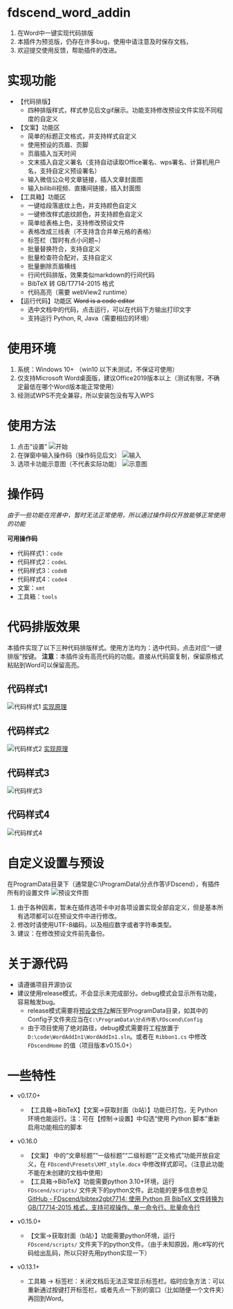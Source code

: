 # fdscend_word_addin
1. 在Word中一键实现代码排版
2. 本插件为预览版，仍存在许多bug，使用中请注意及时保存文档，
3. 欢迎提交使用反馈，帮助插件的改进。


# 实现功能
- 【代码排版】
   - 四种排版样式，样式参见后文gif展示。功能支持修改预设文件实现不同程度的自定义
- 【文案】功能区
   - 简单的标题正文格式，并支持样式自定义
   - 使用预设的页眉、页脚
   - 页眉插入当天时间
   - 文末插入自定义署名（支持自动读取Office署名、wps署名、计算机用户名，支持自定义预设署名）
   - 输入微信公众号文章链接，插入文章封面图
   - 输入bilibili视频、直播间链接，插入封面图
- 【工具箱】功能区
   - 一键给段落底纹上色，并支持颜色自定义
   - 一键修改样式底纹颜色，并支持颜色自定义
   - 简单给表格上色，支持修改预设文件
   - 表格改成三线表（不支持含合并单元格的表格）
   - 标签栏（暂时有点小问题~）
   - 批量替换符合，支持自定义
   - 批量检查符合配对，支持自定义
   - 批量删除页眉横线
   - 行间代码排版，效果类似markdown的行间代码
   - BibTeX 转 GB/T7714-2015 格式
   - 代码高亮（需要 webView2 runtime）
- 【运行代码】功能区 ~~Word is a code editor~~
   - 选中文档中的代码，点击运行，可以在代码下方输出打印文字
   - 支持运行 Python, R, Java（需要相应的环境）


# 使用环境
1. 系统：Windows 10+ （win10 以下未测试，不保证可使用）
2. 仅支持Microsoft Word桌面版，建议Office2019版本以上（测试有限，不确定最低在哪个Word版本能正常使用）
3. 经测试WPS不完全兼容，所以安装包没有写入WPS


# 使用方法
1. 点击“设置”
![开始](doc/%E5%BC%80%E5%A7%8B.png)
2. 在弹窗中输入操作码（操作码见后文）
![输入](doc/%E8%BE%93%E5%85%A5%E6%93%8D%E4%BD%9C%E7%A0%81.png)
3. 选项卡功能示意图（不代表实际功能）
![示意图](doc/选项卡示意图.png)


# 操作码
*由于一些功能在完善中，暂时无法正常使用，所以通过操作码仅开放能够正常使用的功能*

**可用操作码**

- 代码样式1：`code`
- 代码样式2：`codeL`
- 代码样式3：`codeB`
- 代码样式4：`code4`
- 文案：`xmt`
- 工具箱：`tools`


# 代码排版效果
本插件实现了以下三种代码排版样式。使用方法均为：选中代码，点击对应“一键排版”按键。
**注意**：本插件没有高亮代码的功能。直接从代码窗复制，保留原格式粘贴到Word可以保留高亮。

## 代码样式1
![代码样式1](doc/代码样式1.gif)
[实现原理](https://www.bilibili.com/video/BV1Br4y1u748)

## 代码样式2
![代码样式2](doc/代码样式2.gif)
[实现原理](https://www.bilibili.com/video/BV1Fe4y1P7RV)

## 代码样式3
![代码样式3](doc/代码样式3.gif)

## 代码样式4
![代码样式4](doc/代码样式4.gif)


# 自定义设置与预设
在ProgramData目录下（通常是C:\ProgramData\分点作答\FDscend），有插件所有的设置文件
![预设文件图](doc/预设文件图.png)

1. 由于各种因素，暂未在插件选项卡中对各项设置实现全部自定义，但是基本所有选项都可以在预设文件中进行修改。
2. 修改时请使用UTF-8编码，以及相应数字或者字符串类型。
3. 建议：在修改预设文件前先备份。


# 关于源代码

- 请遵循项目开源协议
- 建议使用release模式，不会显示未完成部分。debug模式会显示所有功能，容易触发bug。
  - release模式需要将[预设文件7z](doc/settings.7z)解压至ProgramData目录，如其中的Config子文件夹应当在`C:\ProgramData\分点作答\FDscend\Config`
  - 由于项目使用了绝对路径，debug模式需要将工程放置于`D:\code\WordAddIn1\WordAddIn1.sln`。或者在 `Ribbon1.cs` 中修改 `FDscendHome` 的值（项目版本v0.15.0+）


# 一些特性
- v0.17.0+
  - 【工具箱->BibTeX】【文案->获取封面（b站）】功能已打包，无 Python 环境也能运行。注：可在【控制->设置】中勾选“使用 Python 脚本”重新启用功能相应的脚本
- v0.16.0
  - 【文案】 中的“文章标题”“一级标题”“二级标题”“正文格式”功能开放自定义，在 `FDscend\Presets\XMT_style.docx` 中修改样式即可。（注意此功能不能在未创建的文档中使用）
  - 【工具箱->BibTeX】功能需要python 3.10+环境，运行 `FDscend/scripts/` 文件夹下的python文件。此功能的更多信息参见 [GitHub - FDscend/bibtex2gbt7714: 使用 Python 将 BibTeX 文件转换为 GB/T7714-2015 格式，支持可视操作、单一命令行、批量命令行](https://github.com/FDscend/bibtex2gbt7714)

- v0.15.0+
  - 【文案->获取封面（b站）】功能需要python环境，运行 `FDscend/scripts/` 文件夹下的python文件。（由于未知原因，用c#写的代码给出乱码，所以只好先用python实现一下）

- v0.13.1+
  - 工具箱 -> 标签栏：关闭文档后无法正常显示标签栏。临时应急方法：可以重新通过按键打开标签栏，或者先点一下别的窗口（比如随便一个文件夹）再回到Word。
